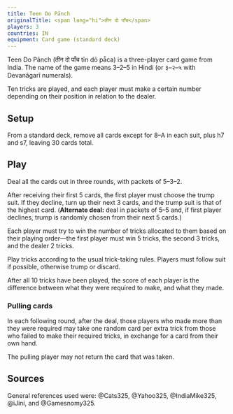 ```yaml
---
title: Teen Do Pānch
originalTitle: <span lang="hi">तीन दो पाँच</span>
players: 3
countries: IN
equipment: Card game (standard deck)
---
```


<span lang="hi-Latn" class="noun aka">Teen Do Pānch</span> (<span lang="hi" class="aka">तीन दो पाँच</span> <span lang="hi-Latn">tīn dō pā̃ca</span>) is a three-player card game from India. The name of the game means 3–2–5 in Hindi (or <span lang="hi">३–२–५</span> with Devanāgarī numerals).

Ten tricks are played, and each player must make a certain number depending on
their position in relation to the dealer.

## Setup

From a standard deck, remove all cards except for <Cards>8–A</Cards> in each
suit, plus <Cards>h7</Cards> and <Cards>s7</Cards>, leaving 30 cards total.

## Play

Deal all the cards out in three rounds, with packets of 5–3–2.

After receiving their first 5 cards, the first player must choose the trump
suit. If they decline, turn up their next 3 cards, and the trump suit is that of
the highest card. (**Alternate deal:** deal in packets of 5–5 and, if first
player declines, trump is randomly chosen from their next 5 cards.)

Each player must try to win the number of tricks allocated to them based on
their playing order—the first player must win 5 tricks, the second 3 tricks, and
the dealer 2 tricks.

Play tricks according to the usual trick-taking rules. Players must follow suit
if possible, otherwise trump or discard.

After all 10 tricks have been played, the score of each player is the difference
between what they were required to make, and what they made.

### Pulling cards

In each following round, after the deal, those players who made more than they
were required may take one random card per extra trick from those who failed to
make their required tricks, in exchange for a card from their own hand.

The pulling player may not return the card that was taken.

## Sources

General references used were: @Cats325, @Yahoo325, @IndiaMike325, @iJini, and @Gamesnomy325.
